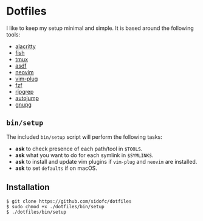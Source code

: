 # Dotfiles

I like to keep my setup minimal and simple. It is based around the
following tools:

- [alacritty](https://github.com/alacritty/alacritty)
- [fish](https://fishshell.com)
- [tmux](https://github.com/tmux/tmux/wiki)
- [asdf](https://asdf-vm.com)
- [neovim](https://neovim.io)
- [vim-plug](https://github.com/junegunn/vim-plug)
- [fzf](https://github.com/junegunn/fzf)
- [ripgrep](https://github.com/BurntSushi/ripgrep)
- [autojump](https://github.com/wting/autojump)
- [gnupg](https://www.gnupg.org)

## `bin/setup`

The included `bin/setup` script will perform the following tasks:

- **ask** to check presence of each path/tool in `$TOOLS`.
- **ask** what you want to do for each symlink in `$SYMLINKS`.
- **ask** to install and update vim plugins if `vim-plug` and `neovim` are installed.
- **ask** to set `defaults` if on macOS.

## Installation

    $ git clone https://github.com/sidofc/dotfiles
    $ sudo chmod +x ./dotfiles/bin/setup
    $ ./dotfiles/bin/setup
